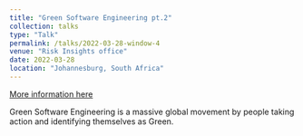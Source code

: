 ```yaml
---
title: "Green Software Engineering pt.2"
collection: talks
type: "Talk"
permalink: /talks/2022-03-28-window-4
venue: "Risk Insights office"
date: 2022-03-28
location: "Johannesburg, South Africa"
---
```


[More information here](https://www.youtube.com/watch?v=GVbKlcdqQ54&list=PLXKEAn6Up2ASqoQt6mLvGD2IWwELzlvj3&index=11)

Green Software Engineering is a massive global movement by people taking action and identifying themselves as Green. 
